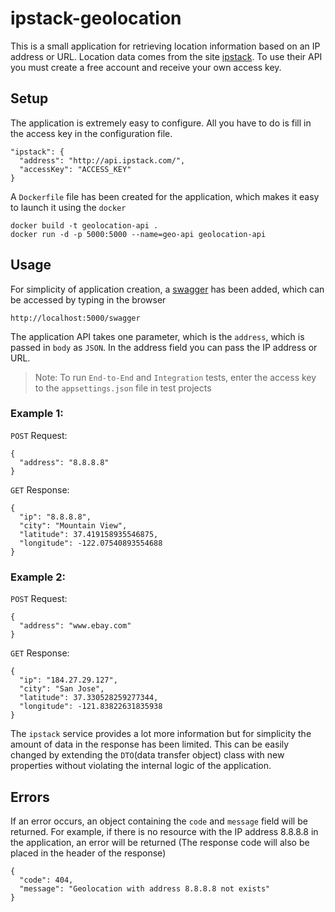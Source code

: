 # ipstack-geolocation

This is a small application for retrieving location information based on an IP address or URL. Location data comes from the site [ipstack](https://ipstack.com/). To use their API you must create a free account and receive your own access key.

## Setup
The application is extremely easy to configure. All you have to do is fill in the access key in the configuration file.
```
"ipstack": {
  "address": "http://api.ipstack.com/",
  "accessKey": "ACCESS_KEY"
}
```
A ``Dockerfile`` file has been created for the application, which makes it easy to launch it using the ``docker``
```
docker build -t geolocation-api . 
docker run -d -p 5000:5000 --name=geo-api geolocation-api
```
## Usage
For simplicity of application creation, a [swagger](https://swagger.io/) has been added, which can be accessed by typing in the browser
```
http://localhost:5000/swagger
```
The application API takes one parameter, which is the ``address``, which is passed in ``body`` as ``JSON``. In the address field you can pass the IP address or URL.

> Note: To run ``End-to-End`` and ``Integration`` tests, enter the access key to the ``appsettings.json`` file in test projects
### Example 1:

``POST`` Request:
```
{
  "address": "8.8.8.8"
}
```
``GET`` Response:
```
{
  "ip": "8.8.8.8",
  "city": "Mountain View",
  "latitude": 37.419158935546875,
  "longitude": -122.07540893554688
}
```
### Example 2:

``POST`` Request:
```
{
  "address": "www.ebay.com"
}
```
``GET`` Response:
```
{
  "ip": "184.27.29.127",
  "city": "San Jose",
  "latitude": 37.330528259277344,
  "longitude": -121.83822631835938
}
```
The ``ipstack`` service provides a lot more information but for simplicity the amount of data in the response has been limited. This can be easily changed by extending the ``DTO``(data transfer object) class with new properties without violating the internal logic of the application.

## Errors
If an error occurs, an object containing the ``code`` and ``message`` field will be returned. For example, if there is no resource with the IP address 8.8.8.8 in the application, an error will be returned (The response code will also be placed in the header of the response)
```
{
  "code": 404,
  "message": "Geolocation with address 8.8.8.8 not exists"
}
```
